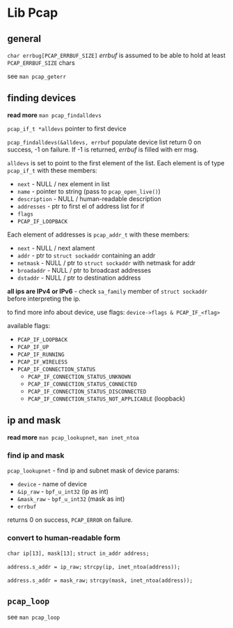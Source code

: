 # Lib Pcap

## general

`char errbug[PCAP_ERRBUF_SIZE]`
*errbuf* is assumed to be able to hold at least
`PCAP_ERRBUF_SIZE` chars

see `man pcap_geterr`

## finding devices

**read more** `man pcap_findalldevs`

`pcap_if_t *alldevs`
pointer to first device

`pcap_findalldevs(&alldevs, errbuf`
populate device list
return 0 on success, -1 on failure.
If -1 is returned, *errbuf* is filled with err msg.

`alldevs` is set to point to the first element of the list.
Each element is of type `pcap_if_t` with these members:

- `next` - NULL / nex element in list
- `name` - pointer to string (pass to `pcap_open_live()`)
- `description` - NULL / human-readable description
- `addresses` - ptr to first el of address list for if
- `flags`
- `PCAP_IF_LOOPBACK`

Each element of addresses is `pcap_addr_t` with these members:

- `next` - NULL / next alament
- `addr` - ptr to `struct sockaddr` containing an addr
- `netmask` - NULL / ptr to `struct sockaddr` with netmask for addr
- `broadaddr` - NULL / ptr to broadcast addresses
- `dstaddr` - NULL / ptr to destination address

**all ips are IPv4 or IPv6** - check `sa_family` member
of `struct sockaddr` before interpreting the ip.

to find more info about device, use flags:
`device->flags & PCAP_IF_<flag>`

available flags:

- `PCAP_IF_LOOPBACK`
- `PCAP_IF_UP`
- `PCAP_IF_RUNNING`
- `PCAP_IF_WIRELESS`
- `PCAP_IF_CONNECTION_STATUS`
  - `PCAP_IF_CONNECTION_STATUS_UNKNOWN`
  - `PCAP_IF_CONNECTION_STATUS_CONNECTED`
  - `PCAP_IF_CONNECTION_STATUS_DISCONNECTED`
  - `PCAP_IF_CONNECTION_STATUS_NOT_APPLICABLE` (loopback)

## ip and mask

**read more** `man pcap_lookupnet`, `man inet_ntoa`

### find ip and mask

`pcap_lookupnet` - find ip and subnet mask of device
params:

- `device` - name of device
- `&ip_raw` - `bpf_u_int32` (ip as int)
- `&mask_raw` - `bpf_u_int32` (mask as int)
- `errbuf`

returns 0 on success, `PCAP_ERROR` on failure.

### convert to human-readable form

`char ip[13], mask[13];`
`struct in_addr address;`

`address.s_addr = ip_raw;`
`strcpy(ip, inet_ntoa(address));`

`address.s_addr = mask_raw;`
`strcpy(mask, inet_ntoa(address));`

## `pcap_loop`

see `man pcap_loop`
